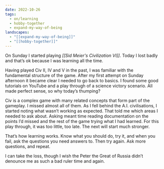 ```yaml
---
date: 2022-10-26
tags:
  - on/learning
  - hobby-together
  - expand-my-way-of-being
landscapes:
  - "[[expand-my-way-of-being]]"
  - "[[hobby-together]]"
---
```


On Sunday I started playing _[[Sid Meier's Civilization VI]]_. Today I lost badly and that’s ok because I was learning all the time.

Having played Civ II, IV and V in the past, I was familiar with the fundamental structure of the game. After my first attempt on Sunday afternoon it became clear I needed to go back to basics. I found some good tutorials on YouTube and a play through of a science victory scenario. All made perfect sense, so why today’s thumping?

Civ is a complex game with many related concepts that form part of the gameplay. I missed almost all of them. As I fell behind the A.I. civilisations, I started noting what wasn’t working as expected. That told me which areas I needed to ask about. Asking meant time reading documentation on the points I’d missed and the rest of the game trying what I had learned. For this play through, it was too little, too late. The next will start much stronger.

That’s how learning works. Know what you should do, try it, and when you fail, ask the questions you need answers to. Then try again. Ask more questions, and repeat.

I can take the loss, though I wish the Peter the Great of Russia didn’t denounce me as such a bad ruler time and again.
